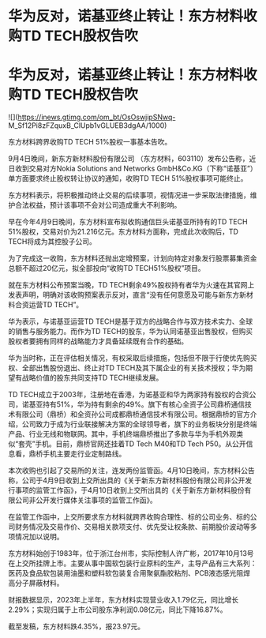 # 华为反对，诺基亚终止转让！东方材料收购TD TECH股权告吹

# 华为反对，诺基亚终止转让！东方材料收购TD TECH股权告吹

![](https://inews.gtimg.com/om_bt/OsOswjipSNwq-
M_Sf12Pi8zFZquxB_ClUpb1vGLUEB3dgAA/1000)

东方材料跨界收购TD TECH 51%股权一事基本告吹。

9月4日晚间，新东方新材料股份有限公司 （东方材料，603110）发布公告称，近日收到交易对方Nokia Solutions and Networks
GmbH&Co.KG（下称“诺基亚”）单方面要求终止股权转让协议的通知，收购TD TECH 51%股权事项可能终止。

东方材料表示，将积极推动终止交易的后续事项，视情况进一步采取法律措施，维护合法权益，预计该事项不会对公司造成重大不利影响。

早在今年4月9日晚间，东方材料宣布拟收购通信巨头诺基亚所持有的TD TECH 51%股权，交易对价为21.216亿元。东方材料方面称，完成此次收购后，TD
TECH将成为其控股子公司。

为了完成这一收购，东方材料还抛出定增预案，计划向特定对象发行股票募集资金总额不超过20亿元，拟全部投向“收购TD TECH51%股权”项目。

就在东方材料公布预案当晚，TD
TECH剩余49%股权持有者华为火速在其官网上发表声明，明确对该收购预案表示反对，直言“没有任何意愿及可能与新东方新材料合资运营TD TECH”。

华为表示，与诺基亚运营TD TECH是基于双方的战略合作与双方技术实力、全球的销售与服务能力。而作为TD
TECH的股东，华为认同诺基亚出售股权，但购买股权者要拥有同样的战略能力才具备延续既有合作的基础。

华为当时称，正在评估相关情况，有权采取后续措施，包括但不限于行使优先购买权、全部出售股份退出、终止对TD
TECH及其下属企业的有关技术授权；华为期望有战略价值的股东共同支持TD TECH继续发展。

TD
TECH成立于2003年，注册地在香港，为诺基亚和华为两家持有股权的合资公司，诺基亚持有51%，华为持有剩余的49%。旗下有核心全资子公司鼎桥通信技术有限公司（鼎桥）和全资孙公司成都鼎桥通信技术有限公司。根据鼎桥的官方介绍，公司致力于成为行业联接解决方案的全球领导者，旗下的业务板块分别是终端产品、行业无线和物联网。其中，手机终端鼎桥推出了多款与华为手机外观类似“套壳”手机。目前，鼎桥官网还挂着TD
Tech M40和TD Tech P50。从公开信息看，鼎桥手机主要走行业定制路线。

本次收购也引起了交易所的关注，连发两份监管函。4月10日晚间，东方材料公告称，公司于4月9日收到上交所出具的《关于新东方新材料股份有限公司非公开发行事项的监管工作函》，于4月10日收到上交所出具的《关于新东方新材料股份有限公司非公开发行媒体关注事项的监管工作函》。

在监管工作函中，上交所要求东方材料就跨界收购合理性、标的公司业务、标的公司财务情况及交易作价、交易相关款项支付、优先受让权条款、前期股价波动等多项情况加以说明。

东方材料始创于1983年，位于浙江台州市，实际控制人许广彬，2017年10月13号在上交所挂牌上市。主要从事中国软包装行业原料的生产，主导产品有三大系列：医药及食品软包装用油墨和塑料软包装复合用聚氨酯胶粘剂、PCB液态感光阻焊高分子屏蔽材料。

财报数据显示，2023年上半年，东方材料实现营业收入1.79亿元，同比增长2.29%；实现归属于上市公司股东净利润0.08亿元，同比下降16.87%。

截至发稿，东方材料跌4.35%，报23.97元。

